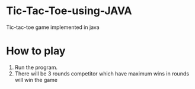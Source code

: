 # Tic-Tac-Toe-using-JAVA
Tic-tac-toe game implemented in java

# How to play
1. Run the program.
2. There will be 3 rounds competitor which have maximum wins in rounds will win the game
